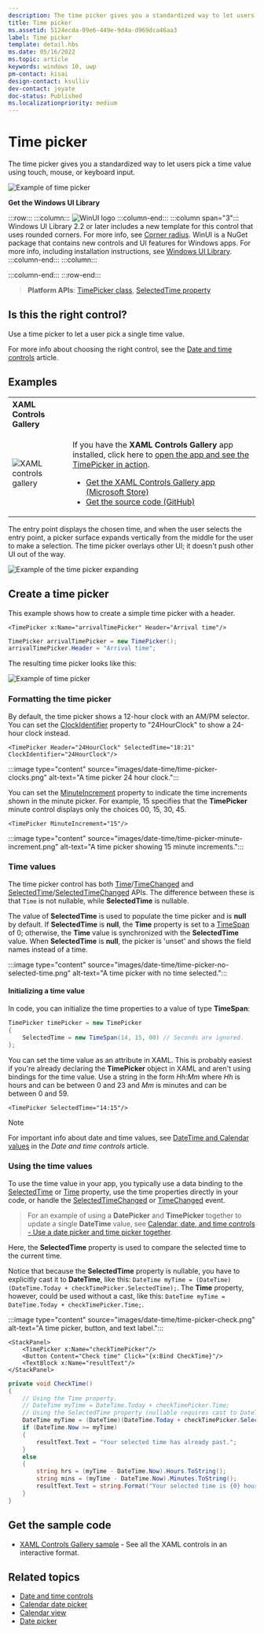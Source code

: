 ```yaml
---
description: The time picker gives you a standardized way to let users pick a time value using touch, mouse, or keyboard input.
title: Time picker
ms.assetid: 5124ecda-09e6-449e-9d4a-d969dca46aa3
label: Time picker
template: detail.hbs
ms.date: 05/16/2022
ms.topic: article
keywords: windows 10, uwp
pm-contact: kisai
design-contact: ksulliv
dev-contact: joyate
doc-status: Published
ms.localizationpriority: medium
---
```


# Time picker

The time picker gives you a standardized way to let users pick a time value using touch, mouse, or keyboard input.

![Example of time picker](images/time-picker-closed.png)

**Get the Windows UI Library**

:::row:::
   :::column:::
      ![WinUI logo](images/winui-logo-64x64.png)
   :::column-end:::
   :::column span="3":::
       Windows UI Library 2.2 or later includes a new template for this control that uses rounded corners. For more info, see [Corner radius](../style/rounded-corner.md). WinUI is a NuGet package that contains new controls and UI features for Windows apps. For more info, including installation instructions, see [Windows UI Library](/uwp/toolkits/winui/).
   :::column-end:::
   :::column:::

   :::column-end:::
:::row-end:::

> **Platform APIs**: [TimePicker class](/uwp/api/Windows.UI.Xaml.Controls.TimePicker), [SelectedTime property](/uwp/api/windows.ui.xaml.controls.timepicker.selectedtime)

## Is this the right control?

Use a time picker to let a user pick a single time value.

For more info about choosing the right control, see the [Date and time controls](date-and-time.md) article.

## Examples

<table>
<th align="left">XAML Controls Gallery</th>
<tr>
<td><img src="images/xaml-controls-gallery-app-icon-sm.png" alt="XAML controls gallery"></img></td>
<td>
    <p>If you have the <strong>XAML Controls Gallery</strong> app installed, click here to <a href="xamlcontrolsgallery:/item/TimePicker">open the app and see the TimePicker in action</a>.</p>
    <ul>
    <li><a href="https://www.microsoft.com/store/productId/9MSVH128X2ZT">Get the XAML Controls Gallery app (Microsoft Store)</a></li>
    <li><a href="https://github.com/Microsoft/Xaml-Controls-Gallery">Get the source code (GitHub)</a></li>
    </ul>
</td>
</tr>
</table>

The entry point displays the chosen time, and when the user selects the entry point, a picker surface expands vertically from the middle for the user to make a selection. The time picker overlays other UI; it doesn't push other UI out of the way.

![Example of the time picker expanding](images/controls-timepicker-expand.gif)

## Create a time picker

This example shows how to create a simple time picker with a header.

```xaml
<TimePicker x:Name="arrivalTimePicker" Header="Arrival time"/>
```

```csharp
TimePicker arrivalTimePicker = new TimePicker();
arrivalTimePicker.Header = "Arrival time";
```

The resulting time picker looks like this:

![Example of time picker](images/time-picker-closed.png)

### Formatting the time picker

By default, the time picker shows a 12-hour clock with an AM/PM selector. You can set the [ClockIdentifier](/uwp/api/windows.ui.xaml.controls.timepicker.clockidentifier) property to "24HourClock" to show a 24-hour clock instead.

```xaml
<TimePicker Header="24HourClock" SelectedTime="18:21" ClockIdentifier="24HourClock"/>
```

:::image type="content" source="images/date-time/time-picker-clocks.png" alt-text="A time picker 24 hour clock.":::

You can set the [MinuteIncrement](/uwp/api/windows.ui.xaml.controls.timepicker.minuteincrement) property to indicate the time increments shown in the minute picker. For example, 15 specifies that the **TimePicker** minute control displays only the choices 00, 15, 30, 45.

```xaml
<TimePicker MinuteIncrement="15"/>
```

:::image type="content" source="images/date-time/time-picker-minute-increment.png" alt-text="A time picker showing 15 minute increments.":::

### Time values

The time picker control has both [Time](/uwp/api/windows.ui.xaml.controls.timepicker.time)/[TimeChanged](/uwp/api/windows.ui.xaml.controls.timepicker.timechanged) and [SelectedTime](/uwp/api/windows.ui.xaml.controls.timepicker.selectedtime)/[SelectedTimeChanged](/uwp/api/windows.ui.xaml.controls.timepicker.selectedtimechanged) APIs. The difference between these is that `Time` is not nullable, while **SelectedTime** is nullable.

The value of **SelectedTime** is used to populate the time picker and is **null** by default. If **SelectedTime** is **null**, the **Time** property is set to a [TimeSpan](/dotnet/api/system.timespan?view=dotnet-uwp-10.0&preserve-view=true) of 0; otherwise, the **Time** value is synchronized with the **SelectedTime** value. When **SelectedTime** is **null**, the picker is 'unset' and shows the field names instead of a time.

:::image type="content" source="images/date-time/time-picker-no-selected-time.png" alt-text="A time picker with no time selected.":::

#### Initializing a time value

In code, you can initialize the time properties to a value of type **TimeSpan**:

```csharp
TimePicker timePicker = new TimePicker
{
    SelectedTime = new TimeSpan(14, 15, 00) // Seconds are ignored.
};
```

You can set the time value as an attribute in XAML. This is probably easiest if you're already declaring the **TimePicker** object in XAML and aren't using bindings for the time value. Use a string in the form _Hh:Mm_ where _Hh_ is hours and can be between 0 and 23 and _Mm_ is minutes and can be between 0 and 59.

```xaml
<TimePicker SelectedTime="14:15"/>
```

> [!NOTE]
> For important info about date and time values, see [DateTime and Calendar values](date-and-time.md#datetime-and-calendar-values) in the _Date and time controls_ article.

### Using the time values

To use the time value in your app, you typically use a data binding to the [SelectedTime](/uwp/api/windows.ui.xaml.controls.timepicker.selectedtime) or [Time](/uwp/api/windows.ui.xaml.controls.timepicker.time) property, use the time properties directly in your code, or handle the [SelectedTimeChanged](/uwp/api/windows.ui.xaml.controls.timepicker.selectedtimechanged) or [TimeChanged](/uwp/api/windows.ui.xaml.controls.timepicker.timechanged) event.

> For an example of using a **DatePicker** and **TimePicker** together to update a single **DateTime** value, see [Calendar, date, and time controls - Use a date picker and time picker together](./date-and-time.md#use-a-date-picker-and-time-picker-together).

Here, the **SelectedTime** property is used to compare the selected time to the current time.

Notice that because the **SelectedTime** property is nullable, you have to explicitly cast it to **DateTime**, like this: `DateTime myTime = (DateTime)(DateTime.Today + checkTimePicker.SelectedTime);`. The **Time** property, however, could be used without a cast, like this: `DateTime myTime = DateTime.Today + checkTimePicker.Time;`.

:::image type="content" source="images/date-time/time-picker-check.png" alt-text="A time picker, button, and text label.":::

```xaml
<StackPanel>
    <TimePicker x:Name="checkTimePicker"/>
    <Button Content="Check time" Click="{x:Bind CheckTime}"/>
    <TextBlock x:Name="resultText"/>
</StackPanel>
```

```csharp
private void CheckTime()
{
    // Using the Time property.
    // DateTime myTime = DateTime.Today + checkTimePicker.Time;
    // Using the SelectedTime property (nullable requires cast to DateTime).
    DateTime myTime = (DateTime)(DateTime.Today + checkTimePicker.SelectedTime);
    if (DateTime.Now >= myTime)
    {
        resultText.Text = "Your selected time has already past.";
    }
    else
    {
        string hrs = (myTime - DateTime.Now).Hours.ToString();
        string mins = (myTime - DateTime.Now).Minutes.ToString();
        resultText.Text = string.Format("Your selected time is {0} hours, {1} minutes from now.", hrs, mins);
    }
}
```

## Get the sample code

- [XAML Controls Gallery sample](https://github.com/Microsoft/Xaml-Controls-Gallery) - See all the XAML controls in an interactive format.

## Related topics

- [Date and time controls](date-and-time.md)
- [Calendar date picker](calendar-date-picker.md)
- [Calendar view](calendar-view.md)
- [Date picker](date-picker.md)
